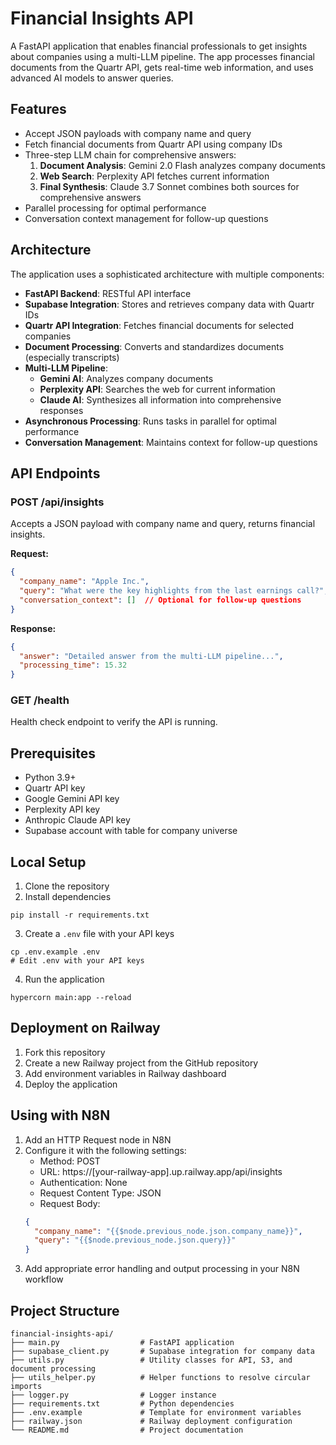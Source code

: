 # Financial Insights API

A FastAPI application that enables financial professionals to get insights about companies using a multi-LLM pipeline. The app processes financial documents from the Quartr API, gets real-time web information, and uses advanced AI models to answer queries.

## Features

- Accept JSON payloads with company name and query
- Fetch financial documents from Quartr API using company IDs
- Three-step LLM chain for comprehensive answers:
  1. **Document Analysis**: Gemini 2.0 Flash analyzes company documents
  2. **Web Search**: Perplexity API fetches current information
  3. **Final Synthesis**: Claude 3.7 Sonnet combines both sources for comprehensive answers
- Parallel processing for optimal performance
- Conversation context management for follow-up questions

## Architecture

The application uses a sophisticated architecture with multiple components:

- **FastAPI Backend**: RESTful API interface
- **Supabase Integration**: Stores and retrieves company data with Quartr IDs
- **Quartr API Integration**: Fetches financial documents for selected companies
- **Document Processing**: Converts and standardizes documents (especially transcripts)
- **Multi-LLM Pipeline**:
  - **Gemini AI**: Analyzes company documents 
  - **Perplexity API**: Searches the web for current information
  - **Claude AI**: Synthesizes all information into comprehensive responses
- **Asynchronous Processing**: Runs tasks in parallel for optimal performance
- **Conversation Management**: Maintains context for follow-up questions

## API Endpoints

### POST /api/insights

Accepts a JSON payload with company name and query, returns financial insights.

**Request:**

```json
{
  "company_name": "Apple Inc.",
  "query": "What were the key highlights from the last earnings call?",
  "conversation_context": []  // Optional for follow-up questions
}
```

**Response:**

```json
{
  "answer": "Detailed answer from the multi-LLM pipeline...",
  "processing_time": 15.32
}
```

### GET /health

Health check endpoint to verify the API is running.

## Prerequisites

- Python 3.9+
- Quartr API key
- Google Gemini API key
- Perplexity API key
- Anthropic Claude API key
- Supabase account with table for company universe

## Local Setup

1. Clone the repository
2. Install dependencies
```
pip install -r requirements.txt
```

3. Create a `.env` file with your API keys
```
cp .env.example .env
# Edit .env with your API keys
```

4. Run the application
```
hypercorn main:app --reload
```

## Deployment on Railway

1. Fork this repository
2. Create a new Railway project from the GitHub repository
3. Add environment variables in Railway dashboard
4. Deploy the application

## Using with N8N

1. Add an HTTP Request node in N8N
2. Configure it with the following settings:
   - Method: POST
   - URL: https://[your-railway-app].up.railway.app/api/insights
   - Authentication: None
   - Request Content Type: JSON
   - Request Body:
   ```json
   {
     "company_name": "{{$node.previous_node.json.company_name}}",
     "query": "{{$node.previous_node.json.query}}"
   }
   ```
3. Add appropriate error handling and output processing in your N8N workflow

## Project Structure
```
financial-insights-api/
├── main.py                  # FastAPI application
├── supabase_client.py       # Supabase integration for company data
├── utils.py                 # Utility classes for API, S3, and document processing
├── utils_helper.py          # Helper functions to resolve circular imports
├── logger.py                # Logger instance
├── requirements.txt         # Python dependencies
├── .env.example             # Template for environment variables
├── railway.json             # Railway deployment configuration
└── README.md                # Project documentation
```
